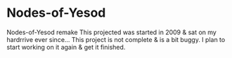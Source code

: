 # Nodes-of-Yesod
Nodes-of-Yesod remake
This projected was started in 2009 & sat on my hardrrive ever since... 
This project is not complete & is a bit buggy. I plan to start working on it again & get it finished.
